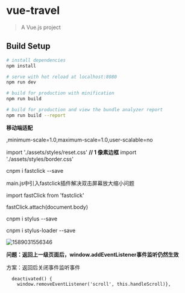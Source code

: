 # vue-travel

> A Vue.js project

## Build Setup

```bash
# install dependencies
npm install

# serve with hot reload at localhost:8080
npm run dev

# build for production with minification
npm run build

# build for production and view the bundle analyzer report
npm run build --report
```

**移动端适配**

,minimum-scale=1.0,maximum-scale=1.0,user-scalable=no

import './assets/styles/reset.css'
**// 1 像素边框**
import './assets/styles/border.css'

cnpm i fastclick --save

main.js中引入fastclick插件解决双击屏幕放大缩小问题

import fastClick from 'fastclick'

fastClick.attach(document.body)

cnpm i stylus --save

cnpm i stylus-loader --save

![1589031556346](E:\my-project\readme-img\1589031556346.png)



**问题：返回上一级页面后，window.addEventListener事件监听仍然生效**

方案：返回后关闭事件监听事件

``````
  deactivated() {
    window.removeEventListener('scroll', this.handleScroll)},
``````